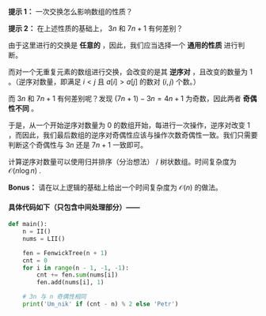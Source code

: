 **提示 1：** 一次交换怎么影响数组的性质？

**提示 2：** 在上述性质的基础上， $3n$ 和 $7n+1$ 有何差别？

由于这里进行的交换是 **任意的** ，因此，我们应当选择一个 **通用的性质** 进行判断。

而对一个无重复元素的数组进行交换，会改变的是其 **逆序对** ，且改变的数量为 $1$ 。（逆序对数量，即满足 $i<j$ 且 $a[i]>a[j]$ 的数对 $(i,j)$ 个数。）

而 $3n$ 和 $7n+1$ 有何差别呢？发现 $(7n+1)-3n=4n+1$ 为奇数，因此两者 **奇偶性不同** 。

于是，从一个开始逆序对数量为 $0$ 的数组开始，每进行一次操作，逆序对改变 $1$ ，而因此，我们最后数组的逆序对奇偶性应该与操作次数奇偶性一致。我们只需要判断这个奇偶性与 $3n$ 还是 $7n+1$ 一致即可。

计算逆序对数量可以使用归并排序（分治想法） / 树状数组。时间复杂度为 $\mathcal{O}(n\log n)$ .

**Bonus：** 请在以上逻辑的基础上给出一个时间复杂度为 $\mathcal{O}(n)$ 的做法。

#### 具体代码如下（只包含中间处理部分）——

```Python []
def main():
    n = II()
    nums = LII()

    fen = FenwickTree(n + 1)
    cnt = 0
    for i in range(n - 1, -1, -1):
        cnt += fen.sum(nums[i])
        fen.add(nums[i], 1)

    # 3n 与 n 奇偶性相同
    print('Um_nik' if (cnt - n) % 2 else 'Petr')
```